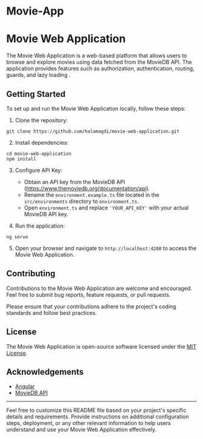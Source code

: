 # Movie-App

# Movie Web Application

The Movie Web Application is a web-based platform that allows users to browse and explore movies using data fetched from the MovieDB API. The application provides features such as authorization, authentication, routing, guards, and lazy loading .


## Getting Started

To set up and run the Movie Web Application locally, follow these steps:

1. Clone the repository:

```
git clone https://github.com/halamagdi/movie-web-application.git
```

2. Install dependencies:

```
cd movie-web-application
npm install
```

3. Configure API Key:

   - Obtain an API key from the MovieDB API (https://www.themoviedb.org/documentation/api).
   - Rename the `environment.example.ts` file located in the `src/environments` directory to `environment.ts`.
   - Open `environment.ts` and replace `'YOUR_API_KEY'` with your actual MovieDB API key.

4. Run the application:

```
ng serve
```

5. Open your browser and navigate to `http://localhost:4200` to access the Movie Web Application.

## Contributing

Contributions to the Movie Web Application are welcome and encouraged. Feel free to submit bug reports, feature requests, or pull requests.

Please ensure that your contributions adhere to the project's coding standards and follow best practices.

## License

The Movie Web Application is open-source software licensed under the [MIT License](LICENSE).

## Acknowledgements

- [Angular](https://angular.io/)
- [MovieDB API](https://www.themoviedb.org/documentation/api)


---

Feel free to customize this README file based on your project's specific details and requirements. Provide instructions on additional configuration steps, deployment, or any other relevant information to help users understand and use your Movie Web Application effectively.

